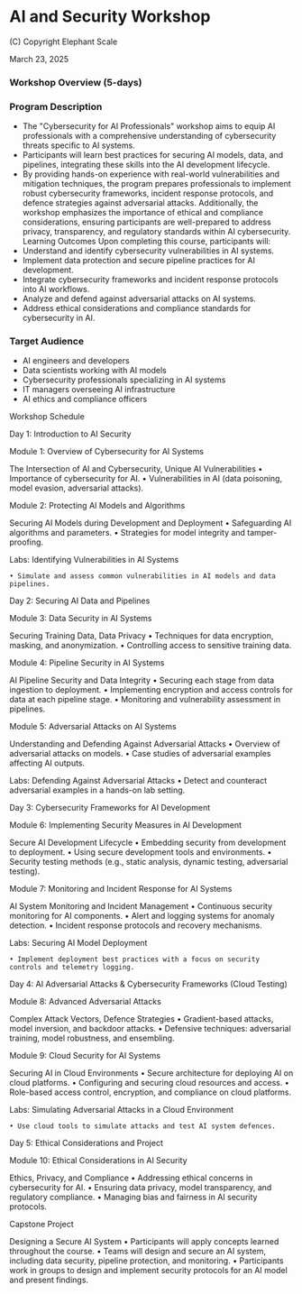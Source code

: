 ﻿# AI and Security Workshop

(C) Copyright Elephant Scale

March 23, 2025

### Workshop Overview (5-days)

### Program Description	
* The "Cybersecurity for AI Professionals" workshop aims to equip AI professionals with a comprehensive understanding of cybersecurity threats specific to AI systems. 
* Participants will learn best practices for securing AI models, data, and pipelines, integrating these skills into the AI development lifecycle. 
* By providing hands-on experience with real-world vulnerabilities and mitigation techniques, the program prepares professionals to implement robust cybersecurity frameworks, incident response protocols, and defence strategies against adversarial attacks. Additionally, the workshop emphasizes the importance of ethical and compliance considerations, ensuring participants are well-prepared to address privacy, transparency, and regulatory standards within AI cybersecurity.
Learning Outcomes	Upon completing this course, participants will:
* Understand and identify cybersecurity vulnerabilities in AI systems.
* Implement data protection and secure pipeline practices for AI development.
* Integrate cybersecurity frameworks and incident response protocols into AI workflows. 
* Analyze and defend against adversarial attacks on AI systems.
* Address ethical considerations and compliance standards for cybersecurity in AI.

### Target Audience	    
* AI engineers and developers
* Data scientists working with AI models
* Cybersecurity professionals specializing in AI systems
* IT managers overseeing AI infrastructure
* AI ethics and compliance officers




Workshop Schedule

Day 1: Introduction to AI Security

Module 1: Overview of Cybersecurity for AI Systems

The Intersection of AI and Cybersecurity, Unique AI Vulnerabilities
• Importance of cybersecurity for AI.
• Vulnerabilities in AI (data poisoning, model evasion, adversarial attacks).

Module 2: Protecting AI Models and Algorithms

Securing AI Models during Development and Deployment
• Safeguarding AI algorithms and parameters.
• Strategies for model integrity and tamper-proofing.

Labs: Identifying Vulnerabilities in AI Systems

    • Simulate and assess common vulnerabilities in AI models and data pipelines.


Day 2: Securing AI Data and Pipelines

Module 3: Data Security in AI Systems

Securing Training Data, Data Privacy
• Techniques for data encryption, masking, and anonymization.
• Controlling access to sensitive training data.

Module 4: Pipeline Security in AI Systems

AI Pipeline Security and Data Integrity
• Securing each stage from data ingestion to deployment.
• Implementing encryption and access controls for data at each pipeline stage.
• Monitoring and vulnerability assessment in pipelines.

Module 5: Adversarial Attacks on AI Systems

Understanding and Defending Against Adversarial Attacks
• Overview of adversarial attacks on models.
• Case studies of adversarial examples affecting AI outputs.

Labs: Defending Against Adversarial Attacks
• Detect and counteract adversarial examples in a hands-on lab setting.

Day 3: Cybersecurity Frameworks for AI Development

Module 6: Implementing Security Measures in AI Development

Secure AI Development Lifecycle
• Embedding security from development to deployment.
• Using secure development tools and environments.
• Security testing methods (e.g., static analysis, dynamic testing, adversarial testing).

Module 7: Monitoring and Incident Response for AI Systems

AI System Monitoring and Incident Management
• Continuous security monitoring for AI components.
• Alert and logging systems for anomaly detection.
• Incident response protocols and recovery mechanisms.

Labs: Securing AI Model Deployment

    • Implement deployment best practices with a focus on security controls and telemetry logging.



Day 4: AI Adversarial Attacks & Cybersecurity Frameworks (Cloud Testing)

Module 8: Advanced Adversarial Attacks

Complex Attack Vectors, Defence Strategies
• Gradient-based attacks, model inversion, and backdoor attacks.
• Defensive techniques: adversarial training, model robustness, and ensembling.

Module 9: Cloud Security for AI Systems

Securing AI in Cloud Environments
• Secure architecture for deploying AI on cloud platforms.
• Configuring and securing cloud resources and access.
• Role-based access control, encryption, and compliance on cloud platforms.

Labs: Simulating Adversarial Attacks in a Cloud Environment

    • Use cloud tools to simulate attacks and test AI system defences.


Day 5: Ethical Considerations and Project

Module 10: Ethical Considerations in AI Security

Ethics, Privacy, and Compliance
• Addressing ethical concerns in cybersecurity for AI.
• Ensuring data privacy, model transparency, and regulatory compliance.
• Managing bias and fairness in AI security protocols.

Capstone Project

Designing a Secure AI System
• Participants will apply concepts learned throughout the course.
• Teams will design and secure an AI system, including data security, pipeline protection, and monitoring.
• Participants work in groups to design and implement security protocols for an AI model and present findings.

